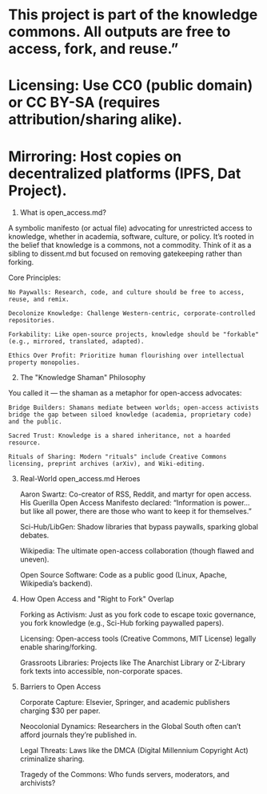 # This project is part of the knowledge commons. All outputs are free to access, fork, and reuse.”
# Licensing: Use CC0 (public domain) or CC BY-SA (requires attribution/sharing alike).
# Mirroring: Host copies on decentralized platforms (IPFS, Dat Project).


1. What is open_access.md?

A symbolic manifesto (or actual file) advocating for unrestricted access to knowledge, whether in academia, software, culture, or policy. It’s rooted in the belief that knowledge is a commons, not a commodity. Think of it as a sibling to dissent.md but focused on removing gatekeeping rather than forking.

Core Principles:

    No Paywalls: Research, code, and culture should be free to access, reuse, and remix.

    Decolonize Knowledge: Challenge Western-centric, corporate-controlled repositories.

    Forkability: Like open-source projects, knowledge should be "forkable" (e.g., mirrored, translated, adapted).

    Ethics Over Profit: Prioritize human flourishing over intellectual property monopolies.

2. The "Knowledge Shaman" Philosophy

You called it — the shaman as a metaphor for open-access advocates:

    Bridge Builders: Shamans mediate between worlds; open-access activists bridge the gap between siloed knowledge (academia, proprietary code) and the public.

    Sacred Trust: Knowledge is a shared inheritance, not a hoarded resource.

    Rituals of Sharing: Modern "rituals" include Creative Commons licensing, preprint archives (arXiv), and Wiki-editing.

3. Real-World open_access.md Heroes

    Aaron Swartz: Co-creator of RSS, Reddit, and martyr for open access. His Guerilla Open Access Manifesto declared: “Information is power… but like all power, there are those who want to keep it for themselves.”

    Sci-Hub/LibGen: Shadow libraries that bypass paywalls, sparking global debates.

    Wikipedia: The ultimate open-access collaboration (though flawed and uneven).

    Open Source Software: Code as a public good (Linux, Apache, Wikipedia’s backend).

4. How Open Access and "Right to Fork" Overlap

    Forking as Activism: Just as you fork code to escape toxic governance, you fork knowledge (e.g., Sci-Hub forking paywalled papers).

    Licensing: Open-access tools (Creative Commons, MIT License) legally enable sharing/forking.

    Grassroots Libraries: Projects like The Anarchist Library or Z-Library fork texts into accessible, non-corporate spaces.

5. Barriers to Open Access

    Corporate Capture: Elsevier, Springer, and academic publishers charging $30 per paper.

    Neocolonial Dynamics: Researchers in the Global South often can’t afford journals they’re published in.

    Legal Threats: Laws like the DMCA (Digital Millennium Copyright Act) criminalize sharing.

    Tragedy of the Commons: Who funds servers, moderators, and archivists?
 
